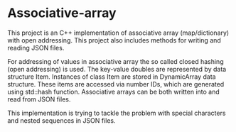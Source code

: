 # Associative-array

This project is an C++ implementation of associative array (map/dictionary) with open addressing. This project also includes methods for writing and reading JSON files.

For addressing of values in associative array the so called closed hashing (open addressing) is used. The key-value doubles are represented by data structure Item. Instances of class Item are stored in DynamicArray data structure. These items are accessed via number IDs, which are generated using std::hash function. Associative arrays can be both written into and read from JSON files.

This implementation is trying to tackle the problem with special characters and nested sequences in JSON files.
